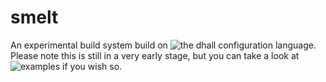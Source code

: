 # smelt
An experimental build system build on ![the dhall configuration language](https://dhall-lang.org/). <br> Please note this is still in a very early stage, but you can take a look at ![examples](https://github.com/GandelXIV/smelt/tree/main/examples) if you wish so.
